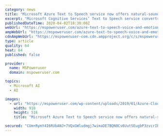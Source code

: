 ```yaml
---
category: news
title: "Microsoft Azure Text to Speech service now offers natural-sounding voice and emotion styles"
excerpt: "Microsoft Cognitive Services’ Text to Speech service converts text to speech for more natural interfaces. Developers can make use of this service to build apps and services that speak naturally. Thanks to breakthrough research in speech synthesis technology, Microsoft’s Text to Speech service already delivers fluid, natural-sounding speech ..."
publishedDateTime: 2020-04-02T18:30:00Z
webUrl: "https://mspoweruser.com/azure-text-to-speech-voice-and-emotion-styles/"
ampWebUrl: "https://mspoweruser.com/azure-text-to-speech-voice-and-emotion-styles/amp/"
cdnAmpWebUrl: "https://mspoweruser-com.cdn.ampproject.org/c/s/mspoweruser.com/azure-text-to-speech-voice-and-emotion-styles/amp/"
type: article
quality: 64
heat: 64
published: false

provider:
  name: MSPoweruser
  domain: mspoweruser.com

topics:
  - Microsoft AI
  - AI

images:
  - url: "https://mspoweruser.com/wp-content/uploads/2019/01/Azure-Cloud.jpg"
    width: 918
    height: 516
    title: "Microsoft Azure Text to Speech service now offers natural-sounding voice and emotion styles"

secured: "CUm+RymY4I6RUbANJ+7VQxGWludmgj7wimaDE7BQN0Cs6UutSEugbP3zvcrIb3HGgFDr7bhDWrjsfXHf4i0zFHrRq/7kaGiJGNs6K9b7nnst/IdT2Bnxy/jUNarIVrWi0DTTeVY1tJxVcPlFcDn3JLUcMrZfuPRTdQrAnqGKf+aIcR1ObjlyHx5GVv16PnsJ2T8t84qRcWX03Kn0Q2ctlkuqtbwOTTNzozPiwdwknHpMl8KIvrY2IyGWiYyHGrCFr9sB1U6hLLWtuvSCVZl8j5U04NzPkTR0MImE4eyUqdDaXYhDEi84asgRZ8tS+pLs5KQmQUzfGSARq5QKZ3Aulr8Vwcobp7Mfztk8J4uBeht2BPp8mNn+RfervtXhHlbyo45Nv1cEharv9WmrcvNvuCVwGRECYELOeYs8Zx9mEgBSxFLVvz82DOic8diPZCZiXyRBUFLnUzHJ0S9o4SZKnLEIGFIMJKpRzCKeyLsV+xw=;lQ1XVNSR0RR1L2xkpl1ZuA=="
---
```


